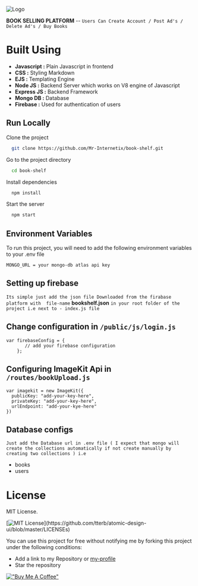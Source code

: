 

![Logo](https://ik.imagekit.io/s3ixzlcmo8v/Bookshelf_tFEiIrF6S.png?ik-sdk-version=javascript-1.4.3&updatedAt=1645179561310)


**BOOK SELLING PLATFORM**  -- `Users Can Create Account / Post Ad's / Delete Ad's / Buy Books`

 # **Built Using**  


 * **Javascript :** Plain Javascript in frontend 
 * **CSS :** Styling Markdown 
 * **EJS :** Templating Engine 
 * **Node JS :** Backend Server which works on V8 engine of Javascript
 * **Express JS :** Backend Framework 
 * **Mongo DB :** Database 
 * **Firebase :** Used for authentication of users







## Run Locally

Clone the project

```bash
  git clone https://github.com/Mr-Internetix/book-shelf.git
```

Go to the project directory

```bash
  cd book-shelf
```

Install dependencies

```bash
  npm install
```


Start the server

```bash
  npm start 
```






## Environment Variables

To run this project, you will need to add the following environment variables to your .env file


`MONGO_URL = your mongo-db atlas api key` 










## Setting up firebase 

` Its simple just add the json file Downloaded from the firabase platform with  file-name ` **bookshelf.json** `in your root folder of the project i.e next to - index.js file `



## Change configuration in `/public/js/login.js`

```
var firebaseConfig = {
       // add your firebase configuration
    };

```
## Configuring ImageKit Api in `/routes/bookUpload.js`

```
var imagekit = new ImageKit({
  publicKey: "add-your-key-here",
  privateKey: "add-your-key-here",
  urlEndpoint: "add-your-kye-here" 
}) 

```


## Database configs

`Just add the Database url in .env file ( I expect that mongo will create the collections automatically if not
create manually by creating two collections ) i.e 
` 
* books
* users


# License
MIT License.


[![MIT License](https://img.shields.io/apm/l/atomic-design-ui.svg?)](https://github.com/tterb/atomic-design-ui/blob/master/LICENSEs)

You can use this project for free without notifying me by forking this project under the following conditions:

* Add a link to my Repository or [my-profile](https://www.github.com/mr-internetix)
* Star the repository 





[!["Buy Me A Coffee"](https://www.buymeacoffee.com/assets/img/custom_images/orange_img.png)](https://paypal.me/mrinternetix)

